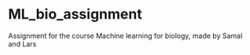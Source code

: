 # ML_bio_assignment
 Assignment for the course Machine learning for biology, made by Samal and Lars
